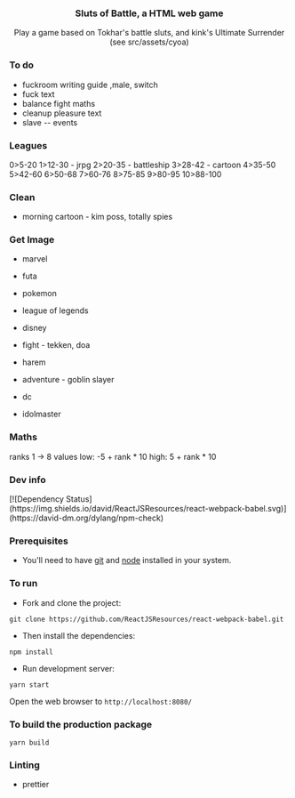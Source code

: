<p align="center">
    <h3 align="center">Sluts of Battle, a HTML web game<br></h3>
</p>

<p align="center">
  Play a game based on Tokhar's battle sluts, and kink's Ultimate Surrender (see src/assets/cyoa)
</p>

### To do

- fuckroom writing guide ,male, switch
- fuck text
- balance fight maths
- cleanup pleasure text
- slave 
  -- events

### Leagues

0>5-20
1>12-30 - jrpg
2>20-35 - battleship
3>28-42 - cartoon
4>35-50
5>42-60
6>50-68
7>60-76
8>75-85
9>80-95
10>88-100

### Clean
- morning cartoon - kim poss, totally spies

### Get Image
- marvel

- futa
- pokemon
- league of legends
- disney
- fight - tekken, doa
- harem
- adventure - goblin slayer
- dc
- idolmaster

### Maths

ranks 1 -> 8
values 
low: -5 + rank * 10
high: 5 + rank * 10
### Dev info

<div class="center">
  [![Dependency Status](https://img.shields.io/david/ReactJSResources/react-webpack-babel.svg)](https://david-dm.org/dylang/npm-check)
</div>

### Prerequisites

- You'll need to have [git](https://git-scm.com/) and [node](https://nodejs.org/en/) installed in your system.

### To run

- Fork and clone the project:

```
git clone https://github.com/ReactJSResources/react-webpack-babel.git
```

- Then install the dependencies:

```
npm install
```

- Run development server:

```
yarn start
```

Open the web browser to `http://localhost:8080/`

### To build the production package

```
yarn build
```

### Linting

- prettier
